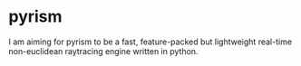 # pyrism
I am aiming for pyrism to be a fast, feature-packed but lightweight real-time non-euclidean raytracing engine written in python.